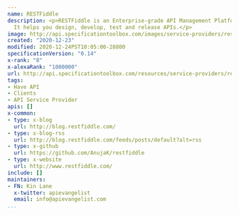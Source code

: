 ```yaml
---
name: RESTFiddle
description: <p>RESTFiddle is an Enterprise-grade API Management Platform for Teams.
  It helps you design, develop, test and release APIs.</p>
image: http://api.specificationtoolbox.com/images/service-providers/restfiddle.jpg
created: "2020-12-23"
modified: 2020-12-24PST10:05:00-28800
specificationVersion: "0.14"
x-rank: "8"
x-alexaRank: "1000000"
url: http://api.specificationtoolbox.com/resources/service-providers/restfiddle/
tags:
- Have API
- Clients
- API Service Provider
apis: []
x-common:
- type: x-blog
  url: http://blog.restfiddle.com/
- type: x-blog-rss
  url: http://blog.restfiddle.com/feeds/posts/default?alt=rss
- type: x-github
  url: https://github.com/AnujaK/restfiddle
- type: x-website
  url: http://www.restfiddle.com/
include: []
maintainers:
- FN: Kin Lane
  x-twitter: apievangelist
  email: info@apievangelist.com
...
```

